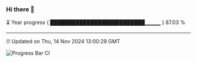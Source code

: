 ### Hi there 👋

⏳ Year progress { ██████████████████████████▁▁▁▁ } 87.03 %

---

⏰ Updated on Thu, 14 Nov 2024 13:00:29 GMT

![Progress Bar CI](https://github.com/IshwaranRudhara/GIT-ACTION/workflows/Progress%20Bar%20CI/badge.svg)
